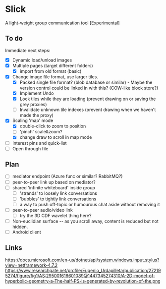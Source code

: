# Slick
A light-weight group communication tool [Experimental]

## To do
Immediate next steps:

* [x] Dynamic load/unload images
* [x] Multiple pages (target different folders)
  * [x] import from old format (basic)
* [x] Change image file format, use larger tiles.
  * [x] Packed single file format? (blob database or similar) - Maybe the version control could be linked in with this? (COW-like block store?)
  * [x] Implement Undo
  * [x] Lock tiles while they are loading (prevent drawing on or saving the grey proxies)
  * [ ] Invalidate unknown tile indexes (prevent drawing when we haven't made the proxy)
* [x] Scaling 'map' mode
  * [x] double-click to zoom to position
  * [ ] 'pinch' scale&zoom?
  * [x] change draw to scroll in map mode
* [ ] Interest pins and quick-list
* [ ] Open through file

## Plan

* [ ] mediator endpoint (Azure func or similar? RabbitMQ?)
* [ ] peer-to-peer link up based on mediator?
* [ ] shared 'infinite whiteboard' inside group
  * [ ] 'strands' to loosely link conversations
  * [ ] 'bubbles' to tightly link conversations
  * [ ] a way to push off-topic or humourous chat aside without removing it
* [ ] peer-to-peer audio/video link
  * [ ] try the 3D CDF wavelet thing here?
* [ ] Non-euclidian surface -- as you scroll away, content is reduced but not hidden.
* [ ] Android client

## Links

https://docs.microsoft.com/en-us/dotnet/api/system.windows.input.stylus?view=netframework-4.7.2
https://www.researchgate.net/profile/Eugenio_Urdapilleta/publication/272195274/figure/fig1/AS:295001616601089@1447345274310/A-2D-model-of-hyperbolic-geometry-a-The-half-PS-is-generated-by-revolution-of-the.png
